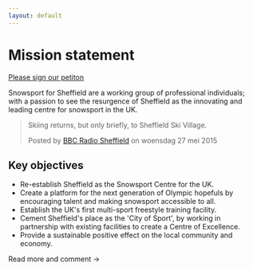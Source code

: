 ```yaml
---
layout: default
---
```


# Mission statement

[Please sign our petiton](http://www.ipetitions.com/petition/snow-sport-for-sheffield)

Snowsport for Sheffield are a working group of professional individuals; with a passion to see the resurgence of Sheffield as the innovating and leading centre for snowsport in the UK.

<div id="fb-root"></div><script>(function(d, s, id) {  var js, fjs = d.getElementsByTagName(s)[0];  if (d.getElementById(id)) return;  js = d.createElement(s); js.id = id;  js.src = "//connect.facebook.net/nl_NL/sdk.js#xfbml=1&version=v2.3";  fjs.parentNode.insertBefore(js, fjs);}(document, 'script', 'facebook-jssdk'));</script><div class="fb-video" data-allowfullscreen="true" data-href="/bbcsheffield/videos/vb.213327662012855/1006113816067565/?type=1"><div class="fb-xfbml-parse-ignore"><blockquote cite="/bbcsheffield/videos/1006113816067565/"><a href="/bbcsheffield/videos/1006113816067565/"></a><p>Skiing returns, but only briefly, to Sheffield Ski Village.</p>Posted by <a href="https://www.facebook.com/bbcsheffield">BBC Radio Sheffield</a> on woensdag 27 mei 2015</blockquote></div></div>

## Key objectives

* Re-establish Sheffield as the Snowsport Centre for the UK.
* Create a platform for the next generation of Olympic hopefuls by encouraging talent and making snowsport accessible to all.
* Establish the UK's first multi-sport freestyle training facility.
* Cement Sheffield's place as the 'City of Sport', by working in partnership with existing facilities to create a Centre of Excellence.
* Provide a sustainable positive effect on the local community and economy.

Read more and comment →
